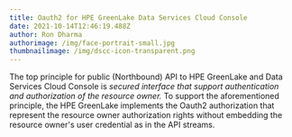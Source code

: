 ```yaml
---
title: Oauth2 for HPE GreenLake Data Services Cloud Console
date: 2021-10-14T12:46:19.488Z
author: Ron Dharma
authorimage: /img/face-portrait-small.jpg
thumbnailimage: /img/dscc-icon-transparent.png
---
```

The top principle for public (Northbound) API to HPE GreenLake and Data Services Cloud Console is *secured interface that support authentication and authorization of the resource owner.* To support the aforementioned principle, the HPE GreenLake implements the Oauth2 authorization that represent the resource owner authorization rights without embedding the resource owner's user credential as in the API streams.